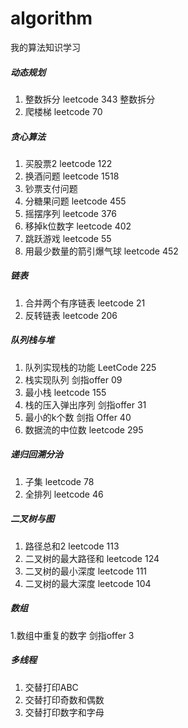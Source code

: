 # algorithm
我的算法知识学习

##### 动态规划
1. 整数拆分  leetcode 343 整数拆分
2. 爬楼梯    leetcode 70

##### 贪心算法
1. 买股票2    leetcode 122
2. 换酒问题   leetcode 1518
3. 钞票支付问题
4. 分糖果问题 leetcode 455
5. 摇摆序列 leetcode 376
6. 移掉k位数字 leetcode 402
7. 跳跃游戏  leetcode 55
8. 用最少数量的箭引爆气球  leetcode 452

##### 链表
1. 合并两个有序链表 leetcode 21
2. 反转链表  leetcode 206

##### 队列栈与堆
1. 队列实现栈的功能  LeetCode 225
2. 栈实现队列  剑指offer 09
3. 最小栈  leetcode 155
4. 栈的压入弹出序列  剑指offer 31
5. 最小的k个数 剑指 Offer 40
6. 数据流的中位数  leetcode 295

##### 递归回溯分治
1. 子集  leetcode 78
2. 全排列 leetcode 46

##### 二叉树与图
1. 路径总和2    leetcode 113
2. 二叉树的最大路径和   leetcode 124
3. 二叉树的最小深度  leetcode 111
4. 二叉树的最大深度  leetcode 104

##### 数组
1.数组中重复的数字 剑指offer 3  

##### 多线程
1. 交替打印ABC
2. 交替打印奇数和偶数
3. 交替打印数字和字母